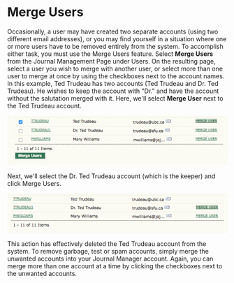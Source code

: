 # Merge Users


Occasionally, a user may have created two separate accounts (using two different email addresses), or you may find yourself in a situation where one or more users have to be removed entirely from the system. To accomplish either task, you must use the Merge Users feature. Select **Merge Users** from the Journal Management Page under Users. On the resulting page, select a user you wish to merge with another user, or select more than one user to merge at once by using the checkboxes next to the account names. In this example, Ted Trudeau has two accounts (Ted Trudeau and Dr. Ted Trudeau). He wishes to keep the account with "Dr." and have the account without the salutation merged with it. Here, we'll select **Merge User** next to the Ted Trudeau account.

![Selecting the Account to Merge](images/chapter5/jm_users_8.png)


Next, we'll select the Dr. Ted Trudeau account (which is the keeper) and click Merge Users.

![Selecting the Account to Maintain](images/chapter5/jm_users_9.png)


This action has effectively deleted the Ted Trudeau account from the system. To remove garbage, test or spam accounts, simply merge the unwanted accounts into your Journal Manager account. Again, you can merge more than one account at a time by clicking the checkboxes next to the unwanted accounts.